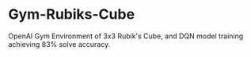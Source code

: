 # Gym-Rubiks-Cube
OpenAI Gym Environment of 3x3 Rubik's Cube, and DQN model training achieving 83% solve accuracy. 

